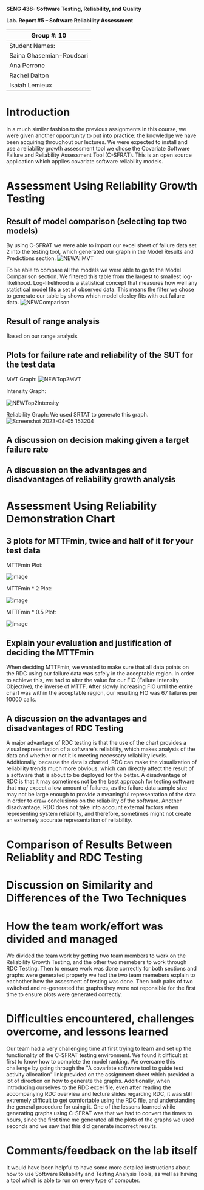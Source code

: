 **SENG 438- Software Testing, Reliability, and Quality**

**Lab. Report \#5 – Software Reliability Assessment**

| Group \#: 10              |  
| ------------------------- |
| Student Names:            |     
| Saina Ghasemian-Roudsari  |     
| Ana Perrone               |     
| Rachel Dalton             |     
| Isaiah Lemieux            |

# Introduction
In a much similar fashion to the previous assignments in this course, we were given another opportunity to put into practice: the knowledge we have been acquiring throughout our lectures. We were expected to install and use a reliability growth assessment tool we chose the Covariate Software Failure and Reliability Assessment Tool (C-SFRAT). This is an open source application which applies covariate software reliability models.

# Assessment Using Reliability Growth Testing 
Result of model comparison (selecting top two models)
----------------------------------------------------------
By using C-SFRAT we were able to import our excel sheet of faliure data set 2 into the testing tool, which generated our graph in the Model Results and Predictions section.
![NEWAllMVT](https://user-images.githubusercontent.com/76859857/230229747-27e6b89b-81d5-430b-801b-b22a1b58436b.png)


To be able to compare all the models we were able to go to the Model Comparison section. We filtered this table from the largest to smallest log-likelihood. Log-likelihood is a statistical concept that measures how well any statistical model fits a set of observed data. This means the filter we chose to generate our table by shows which model closley fits with out failure data.
![NEWComparison](https://user-images.githubusercontent.com/76859857/230229766-509cc067-748d-4d0b-8d5a-2fee83b054e9.png)


Result of range analysis
---------------------------------------
Based on our range analysis 


Plots for failure rate and reliability of the SUT for the test data
--------------------------------------------------------------------
MVT Graph:
![NEWTop2MVT](https://user-images.githubusercontent.com/76859857/230229801-ced19820-35da-4a06-82d7-8c68fb2cef76.png)

Intensity Graph:

![NEWTop2Intensity](https://user-images.githubusercontent.com/76859857/230229873-f69e0650-8b60-43f0-9875-e693b5df2cb6.png)

Reliability Graph: 
We used SRTAT to generate this graph.
![Screenshot 2023-04-05 153204](https://user-images.githubusercontent.com/76859857/230218702-5ba33132-5ce3-4497-9ce5-51217b0adfe9.png)


A discussion on decision making given a target failure rate
-----------------------------------------------------------------------




A discussion on the advantages and disadvantages of reliability growth analysis
-----------------------------------------------------------------------------------




# Assessment Using Reliability Demonstration Chart 
3 plots for MTTFmin, twice and half of it for your test data
--------------------------------------------------------------------
MTTFmin Plot:

![image](https://user-images.githubusercontent.com/101215683/230160531-23307e4b-423d-4f7f-96d4-35c82a11d061.png)

MTTFmin * 2 Plot:

![image](https://user-images.githubusercontent.com/101215683/230160760-4d336175-6e8e-4e24-9abe-b75752233a16.png)

MTTFmin * 0.5 Plot:

![image](https://user-images.githubusercontent.com/101215683/230160883-e204c17f-c6f6-48c2-9d7f-a40c58c2c32b.png)


Explain your evaluation and justification of deciding the MTTFmin
-------------------------------------------------------------------
When deciding MTTFmin, we wanted to make sure that all data points on the RDC using our failure data was safely in the acceptable region. In order to achieve this, we had to alter the value for our FIO (Failure Intensity Objective), the inverse of MTTF. After slowly increasing FIO until the entire chart was within the acceptable region, our resulting FIO was 67 failures per 10000 calls.

A discussion on the advantages and disadvantages of RDC Testing
-----------------------------------------------------------------
A major advantage of RDC testing is that the use of the chart provides a visual representation of a software's reliability, which makes analysis of the data and whether or not it is meeting necessary reliability levels. Additionally, because the data is charted, RDC can make the visualization of reliability trends much more obvious, which can directly affect the result of a software that is about to be deployed for the better. A disadvantage of RDC is that it may sometimes not be the best approach for testing software that may expect a low amount of failures, as the failure data sample size may not be large enough to provide a meaningful representation of the data in order to draw conclusions on the reliability of the software. Another disadvantage, RDC does not take into account external factors when representing system reliability, and therefore, sometimes might not create an extremely accurate representation of reliability.

# Comparison of Results Between Reliablity and RDC Testing


# Discussion on Similarity and Differences of the Two Techniques




# How the team work/effort was divided and managed
We divided the team work by getting two team members to work on the Reliability Growth Testing, and the other two memebers to work through RDC Testing. Then to ensure work was done correctly for both sections and graphs were generated properly we had the two team memebers explain to eachother how the assesment of testing was done. Then both pairs of two switched and re-generated the graphs they were not reponsible for the first time to ensure plots were generated correctly.


# Difficulties encountered, challenges overcome, and lessons learned
Our team had a very challenging time at first trying to learn and set up the functionality of the C-SFRAT testing environment. We found it difficult at first to know how to complete the model ranking. We overcame this challenge by going through the "A covariate software tool to guide test activity allocation" link provided on the assignment sheet which provided a lot of direction on how to generate the graphs. Additionally, when introducing ourselves to the RDC excel file, even after reading the accompanying RDC overview and lecture slides regarding RDC, it was still extremely difficult to get comfortable using the RDC file, and understanding the general procedure for using it. 
One of the lessons learned while generating graphs using C-SFRAT was that we had to convert the times to hours, since the first time me generated all the plots of the graphs we used seconds and we saw that this did generate incorrect results.


# Comments/feedback on the lab itself
It would have been helpful to have some more detailed instructions about how to use Software Reliability and Testing Analysis Tools, as well as having a tool which is able to run on every type of computer.
